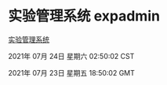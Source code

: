 # 实验管理系统 expadmin
[实验管理系统](http://59.174.26.185:56808/expadmin-782313d2-e1b1-4ea7-932e-3a55e6a1a4d0/)

2021年 07月 24日 星期六 02:50:02 CST

2021年 07月 23日 星期五 18:50:02 GMT
